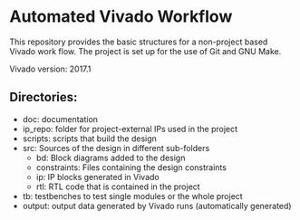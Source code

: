 # Automated Vivado Workflow #

This repository provides the basic structures for a non-project based Vivado
work flow. The project is set up for the use of Git and GNU Make.

Vivado version: 2017.1

## Directories: ##
   * doc: documentation
   * ip_repo: folder for project-external IPs used in the project
   * scripts: scripts that build the design
   * src: Sources of the design in different sub-folders
     + bd: Block diagrams added to the design
     + constraints: Files containing the design constraints
     + ip: IP blocks generated in Vivado
     + rtl: RTL code that is contained in the project
   * tb: testbenches to test single modules or the whole project
   * output: output data generated by Vivado runs (automatically generated)
